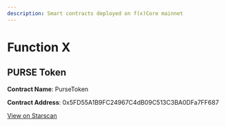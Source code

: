 ```yaml
---
description: Smart contracts deployed on f(x)Core mainnet
---
```


# Function X

## PURSE Token

**Contract Name**: PurseToken

**Contract Address**: 0x5FD55A1B9FC24967C4dB09C513C3BA0DFa7FF687

[View on Starscan](https://starscan.io/evm/address/0x5FD55A1B9FC24967C4dB09C513C3BA0DFa7FF687)
